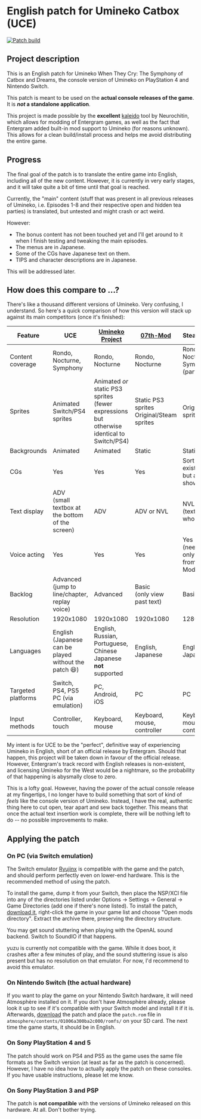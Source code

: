 # English patch for Umineko Catbox (UCE)

[![Patch build](https://github.com/ooa113y/umineko-catbox-english/actions/workflows/main.yml/badge.svg)](https://github.com/ooa113y/umineko-catbox-english/actions/workflows/main.yml)

## Project description
This is an English patch for Umineko When They Cry: The Symphony of Catbox and Dreams, the console version
of Umineko on PlayStation 4 and Nintendo Switch.

This patch is meant to be used on the **actual console releases of the game**. It is ***not* a standalone application**.

This project is made possible by the **excellent** [kaleido](https://gitlab.com/Neurochitin/kaleido/-/tree/saku/) tool by Neurochitin, which allows for modding of Entergram games, as well as the fact that Entergram added built-in mod support to Umineko (for reasons unknown). This allows for a clean build/install process and helps me avoid distributing the entire game.

## Progress
The final goal of the patch is to translate the entire game into English, including all of the new content.
However, it is currently in very early stages, and it will take quite a bit of time until that goal is reached.

Currently, the "main" content (stuff that was present in all previous releases of Umineko,
i.e. Episodes 1-8 and their respective open and hidden tea parties) is translated, but untested and might crash or act weird.

However:

- The bonus content has not been touched yet and I'll get around to it when I finish testing and tweaking the main episodes.
- The menus are in Japanese.
- Some of the CGs have Japanese text on them.
- TIPS and character descriptions are in Japanese.

This will be addressed later.

## How does this compare to ...?

There's like a thousand different versions of Umineko. Very confusing, I understand. So here's a quick comparison of how this version will stack up against its main competitors (once it's finished):

|Feature|UCE|[Umineko Project](https://umineko-project.org)|[07th-Mod](https://07th-mod.com)|Steam release
|-|-|-|-|-|
|Content coverage|Rondo, Nocturne, Symphony|Rondo, Nocturne|Rondo, Nocturne|Rondo & Nocturne (full)<br>Symphony (partial)
|Sprites|Animated Switch/PS4 sprites|Animated *or* static PS3 sprites<br>(fewer expressions but otherwise identical to Switch/PS4)|Static PS3 sprites<br>Original/Steam sprites|Original/Steam sprites
|Backgrounds|Animated|Animated|Static|Static|
|CGs|Yes|Yes|Yes|Sort of (they exist in files but are never shown...)
|Text display|ADV<br>(small textbox at the bottom of the screen)|ADV|ADV or NVL|NVL<br>(text covers whole screen)
|Voice acting|Yes|Yes|Yes|Yes<br>(need "voice-only" patch from 07th-Mod)
|Backlog|Advanced<br>(jump to line/chapter, replay voice)|Advanced|Basic<br>(only view past text)|Basic
|Resolution|1920x1080|1920x1080|1920x1080|1280x960
|Languages|English<br>(Japanese can be played without the patch 😆)|English, Russian, Portuguese, Chinese<br>Japanese **not** supported|English, Japanese|English, Japanese
|Targeted platforms|Switch, PS4, PS5<br>PC (via emulation)|PC, Android, iOS|PC|PC
|Input methods|Controller, touch|Keyboard, mouse|Keyboard, mouse, controller|Keyboard, mouse, controller

My intent is for UCE to be the "perfect", definitive way of experiencing Umineko in English, short of an official release by Entergram. Should that happen, this project will be taken down in favour of the official release. However, Entergram's track record with English releases is non-existent, and licensing Umineko for the West would be a nightmare, so the probability of that happening is abysmally close to zero.

This is a lofty goal. However, having the power of the actual console release at my fingertips, I no longer have to build something that sort of kind of *feels* like the console version of Umineko. Instead, I have the real, authentic thing here to cut open, tear apart and sew back together. This means that once the actual text insertion work is complete, there will be nothing left to do -- no possible improvements to make.


## Applying the patch

### On PC (via Switch emulation)

The Switch emulator [Ryujinx](https://ryujinx.org/) is compatible with the game and the patch, and should perform perfectly even on lower-end hardware.
This is the recommended method of using the patch.

To install the game, dump it from your Switch, then place the NSP/XCI file into any of the directories listed under Options -> Settings -> General -> Game Directories (add one if there's none listed). To install the patch, [download it](../../releases/latest/download/patch.zip),
right-click the game in your game list and choose "Open mods directory". Extract the archive there, preserving the directory structure.

You may get sound stuttering when playing with the OpenAL sound backend. Switch to SoundIO if that happens.

yuzu is currently not compatible with the game. While it does boot, it crashes after a few minutes of play,
and the sound stuttering issue is also present but has no resolution on that emulator. For now, I'd recommend to avoid this emulator.

### On Nintendo Switch (the actual hardware)

If you want to play the game on your Nintendo Switch hardware, it will need Atmosphère installed on it. If you don't have Atmosphère already, please look it up to see if
it's compatible with your Switch model and install it if it is.
Afterwards, [download](../../releases/latest/download/patch.zip) the patch and place the `patch.rom` file in `atmosphere/contents/01006a300ba2c000/romfs/` on your SD card.
The next time the game starts, it should be in English.

### On Sony PlayStation 4 and 5

The patch should work on PS4 and PS5 as the game uses the same file formats as the Switch version (at least as far as the patch is concerned).
However, I have no idea how to actually apply the patch on these consoles. If you have usable instructions, please let me know.


### On Sony PlayStation 3 and PSP

The patch is **not compatible** with the versions of Umineko released on this hardware. At all. Don't bother trying.
